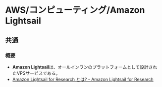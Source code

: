 # AWS/コンピューティング/Amazon Lightsail

## 共通

### 概要

- **Amazon Lightsail**は、オールインワンのプラットフォームとして設計されたVPSサービスである。
- [Amazon Lightsail for Research とは? - Amazon Lightsail for Research](https://docs.aws.amazon.com/ja_jp/lightsail-for-research/latest/ug/what-is-lfr.html)
